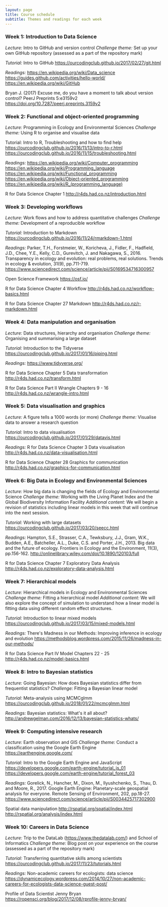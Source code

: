 ```yaml
---
layout: page
title: Course schedule
subtitle: Themes and readings for each week
---
```


### Week 1: Introduction to Data Science
*Lecture:* Intro to GitHub and version control
*Challenge theme:* Set up your own GitHub repository (assessed as a part of the repository mark)

*Tutorial:* Intro to GitHub
https://ourcodingclub.github.io/2017/02/27/git.html

*Readings:*
https://en.wikipedia.org/wiki/Data_science
https://guides.github.com/activities/hello-world/
https://en.wikipedia.org/wiki/GitHub

Bryan J. (2017) Excuse me, do you have a moment to talk about version control? PeerJ Preprints 5:e3159v2 
https://doi.org/10.7287/peerj.preprints.3159v2

### Week 2: Functional and object-oriented programming
*Lecture:* Programming in Ecology and Environmental Sciences
*Challenge theme:* Using R to organise and visualise data

Tutorial: Intro to R, Troubleshooting and how to find help
https://ourcodingclub.github.io/2016/11/13/intro-to-r.html
https://ourcodingclub.github.io/2016/11/15/troubleshooting.html

*Readings:*
https://en.wikipedia.org/wiki/Computer_programming
https://en.wikipedia.org/wiki/Programming_language
https://en.wikipedia.org/wiki/Functional_programming
https://en.wikipedia.org/wiki/Object-oriented_programming
https://en.wikipedia.org/wiki/R_(programming_language)

R for Data Science Chapter 1
http://r4ds.had.co.nz/introduction.html

### Week 3: Developing workflows
*Lecture:* Work flows and how to address quantitative challenges
*Challenge theme:* Development of a reproducible workflow

*Tutorial:* Introduction to Markdown
https://ourcodingclub.github.io/2016/11/24/rmarkdown-1.html

*Readings:*
Parker, T.H., Forstmeier, W., Koricheva, J., Fidler, F., Hadfield, J.D., Chee, Y.E., Kelly, C.D., Gurevitch, J. and Nakagawa, S., 2016. Transparency in ecology and evolution: real problems, real solutions. Trends in ecology & evolution, 31(9), pp.711-719.
https://www.sciencedirect.com/science/article/pii/S0169534716300957

Open Science Framework
https://osf.io/

R for Data Science Chapter 4 Workflow
http://r4ds.had.co.nz/workflow-basics.html

R for Data Science Chapter 27 Markdown
http://r4ds.had.co.nz/r-markdown.html

### Week 4: Data manipulation and organisation
*Lecture:* Data structures, hierarchy and organisation
*Challenge theme:* Organising and summarising a large dataset

*Tutorial:* Introduction to the Tidyverse
https://ourcodingclub.github.io/2017/01/16/piping.html

*Readings:*
https://www.tidyverse.org/

R for Data Science Chapter 5 Data transformation
http://r4ds.had.co.nz/transform.html

R for Data Science Part II Wrangle Chapters 9 - 16 
http://r4ds.had.co.nz/wrangle-intro.html

### Week 5: Data visualisation and graphics
*Lecture:* A figure tells a 1000 words (or more)
*Challenge theme:* Visualise data to answer a research question

*Tutorial:* Intro to data visualisation
https://ourcodingclub.github.io/2017/01/29/datavis.html

*Readings:*
R for Data Science Chapter 3 Data visualisation
http://r4ds.had.co.nz/data-visualisation.html

R for Data Science Chapter 28 Graphics for communication
http://r4ds.had.co.nz/graphics-for-communication.html

### Week 6: Big Data in Ecology and Environmental Sciences
*Lecture:* How big data is changing the fields of Ecology and Environmental Science
*Challenge theme:* Working with the Living Planet Index and the Global Biodiversity Information Facility
*Additional content:* We will begin a revision of statistics including linear models in this week that will continue into the next session.

*Tutorial:* Working with large datasets
https://ourcodingclub.github.io/2017/03/20/seecc.html

*Readings:*
Hampton, S.E., Strasser, C.A., Tewksbury, J.J., Gram, W.K., Budden, A.E., Batcheller, A.L., Duke, C.S. and Porter, J.H., 2013. Big data and the future of ecology. Frontiers in Ecology and the Environment, 11(3), pp.156-162.
http://onlinelibrary.wiley.com/doi/10.1890/120103/full

R for Data Science Chapter 7 Exploratory Data Analysis
http://r4ds.had.co.nz/exploratory-data-analysis.html

### Week 7: Hierarchical models
*Lecture:* Hierarchical models in Ecology and Environmental Sciences
*Challenge theme:* Fitting a hierarchical model
*Additional content:* We will also explore the concept of simulation to understand how a linear model is fitting data using different random effect structures.

*Tutorial:* Introduction to linear mixed models
https://ourcodingclub.github.io/2017/03/15/mixed-models.html

*Readings:*
There's Madness in our Methods: Improving inference in ecology and evolution
https://methodsblog.wordpress.com/2015/11/26/madness-in-our-methods/

R for Data Science Part IV Model Chapters 22 - 25
http://r4ds.had.co.nz/model-basics.html

### Week 8: Intro to Bayesian statistics
*Lecture:* Going Bayesian: How does Bayesian statistics differ from frequentist statistics?
*Challenge:* Fitting a Bayesian linear model

*Tutorial:* Meta-analysis using MCMCglmm
https://ourcodingclub.github.io/2018/01/22/mcmcglmm.html

*Readings:*
Bayesian statistics: What's it all about?
http://andrewgelman.com/2016/12/13/bayesian-statistics-whats/

### Week 9: Computing intensive research
*Lecture:* Earth observation and GIS
*Challenge theme:* Conduct a classification using the Google Earth Engine
https://earthengine.google.com/

*Tutorial:* Intro to the Google Earth Engine and JavaScript
https://developers.google.com/earth-engine/tutorial_js_01
https://developers.google.com/earth-engine/tutorial_forest_03

*Readings:*
Gorelick, N., Hancher, M., Dixon, M., Ilyushchenko, S., Thau, D. and Moore, R., 2017. Google Earth Engine: Planetary-scale geospatial analysis for everyone. Remote Sensing of Environment, 202, pp.18-27.
https://www.sciencedirect.com/science/article/pii/S0034425717302900

Spatial data manipulation
http://rspatial.org/spatial/index.html
http://rspatial.org/analysis/index.html

### Week 10: Careers in Data Science
*Lecture:* Trip to the DataLab (https://www.thedatalab.com/) and School of Informatics
*Challenge theme:* Blog post on your experience on the course (assessed as a part of the repository mark)

*Tutorial:* Transferring quantitative skills among scientists
https://ourcodingclub.github.io/2017/11/23/tutorials.html

*Readings:*
Non-academic careers for ecologists: data science
https://dynamicecology.wordpress.com/2014/10/27/non-academic-careers-for-ecologists-data-science-guest-post/

Profile of Data Scientist Jenny Bryan
https://ropensci.org/blog/2017/12/08/rprofile-jenny-bryan/
